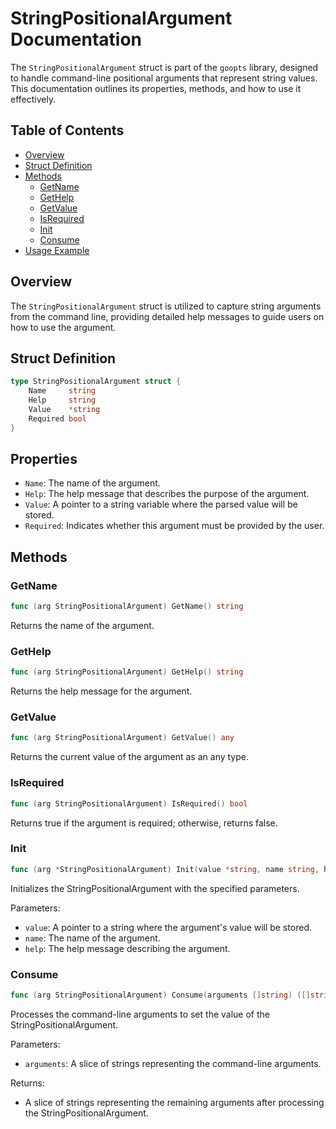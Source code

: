 # StringPositionalArgument Documentation

The `StringPositionalArgument` struct is part of the `goopts` library, designed to handle command-line positional arguments that represent string values. This documentation outlines its properties, methods, and how to use it effectively.

## Table of Contents

- [Overview](#overview)
- [Struct Definition](#struct-definition)
- [Methods](#methods)
  - [GetName](#getname)
  - [GetHelp](#gethelp)
  - [GetValue](#getvalue)
  - [IsRequired](#isrequired)
  - [Init](#init)
  - [Consume](#consume)
- [Usage Example](#usage-example)

## Overview

The `StringPositionalArgument` struct is utilized to capture string arguments from the command line, providing detailed help messages to guide users on how to use the argument.

## Struct Definition

```go
type StringPositionalArgument struct {
    Name     string
    Help     string
    Value    *string
    Required bool
}
```

## Properties

- `Name`: The name of the argument.
- `Help`: The help message that describes the purpose of the argument.
- `Value`: A pointer to a string variable where the parsed value will be stored.
- `Required`: Indicates whether this argument must be provided by the user.

## Methods

### GetName

```go
func (arg StringPositionalArgument) GetName() string
```

Returns the name of the argument.

### GetHelp

```go
func (arg StringPositionalArgument) GetHelp() string
```

Returns the help message for the argument.

### GetValue

```go
func (arg StringPositionalArgument) GetValue() any
```
Returns the current value of the argument as an any type.

### IsRequired

```go
func (arg StringPositionalArgument) IsRequired() bool
```
Returns true if the argument is required; otherwise, returns false.

### Init

```go
func (arg *StringPositionalArgument) Init(value *string, name string, help string)
```
Initializes the StringPositionalArgument with the specified parameters.

Parameters:
- `value`: A pointer to a string where the argument's value will be stored.
- `name`: The name of the argument.
- `help`: The help message describing the argument.

### Consume

```go
func (arg StringPositionalArgument) Consume(arguments []string) ([]string, error)
```

Processes the command-line arguments to set the value of the StringPositionalArgument.

Parameters:
- `arguments`: A slice of strings representing the command-line arguments.

Returns:
- A slice of strings representing the remaining arguments after processing the StringPositionalArgument.

